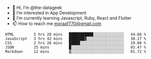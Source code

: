 - 👋 Hi, I’m @the-datageek
- 👀 I’m interested in App Development
- 🌱 I’m currently learning Javascript, Ruby, React and Flutter
- 📫 How to reach me moraaf770@gmail.com

<!---
the-datageek/the-datageek is a ✨ special ✨ repository because its `README.md` (this file) appears on your GitHub profile.
You can click the Preview link to take a look at your changes.
--->
<!--START_SECTION:waka-->

```text
HTML         5 hrs 28 mins   ███████████░░░░░░░░░░░░░░   44.66 %
JavaScript   3 hrs 42 mins   ███████▓░░░░░░░░░░░░░░░░░   30.27 %
CSS          2 hrs 26 mins   █████░░░░░░░░░░░░░░░░░░░░   19.88 %
JSON         25 mins         █░░░░░░░░░░░░░░░░░░░░░░░░   03.47 %
Markdown     12 mins         ▒░░░░░░░░░░░░░░░░░░░░░░░░   01.72 %
```

<!--END_SECTION:waka-->

